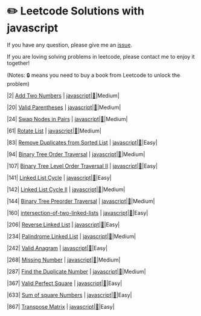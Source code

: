 # :pencil2: Leetcode Solutions with javascript

If you have any question, please give me an [issue](https://github.com/swolecoder/leetcode-Javascript/issues).

If you are loving solving problems in leetcode, please contact me to enjoy it together!

(Notes: :lock: means you need to buy a book from Leetcode to unlock the problem)

<!-- |  #  | Title | Source Code | Article | Difficulty |
| :-: | :---: | :---------: | :-----: | :--------: | -->

|2| [Add Two Numbers](https://leetcode.com/problems/add-two-numbers/description/) | [javascript](https://github.com/swolecoder/leetcode-Javascript/blob/master/2.%20Add%20Two%20Numbers/add-two-numbers.js)|[:memo:](https://leetcode.com/problems/add-two-numbers/description/)|Medium|

|20| [Valid Parentheses](https://leetcode.com/problems/valid-parentheses/description/) | [javascript](https://github.com/swolecoder/leetcode-Javascript/blob/master/20.%20Valid%20Parentheses/valid-parentheses.js)|[:memo:](https://leetcode.com/problems/valid-parentheses/description/)|Medium|

|24| [Swap Nodes in Pairs](https://leetcode.com/problems/swap-nodes-in-pairs/description/) | [javascript](https://github.com/swolecoder/leetcode-Javascript/blob/master/24.%20Swap%20Nodes%20in%20Pairs/swap-nodes-in-pairs.js)|[:memo:](https://leetcode.com/problems/swap-nodes-in-pairs/description/)|Medium|

|61| [Rotate List](https://leetcode.com/problems/rotate-list/description/) | [javascript](https://github.com/swolecoder/leetcode-Javascript/blob/master/2.%20Add%20Two%20Numbers/add-two-numbers.js)|[:memo:](https://leetcode.com/problems/rotate-list/description/)|Medium|

|83| [Remove Duplicates from Sorted List](https://leetcode.com/problems/remove-duplicates-from-sorted-list/description/) | [javascript](https://github.com/swolecoder/leetcode-Javascript/blob/master/83.%20Remove%20Duplicates%20from%20Sorted%20List/remove-duplicates-sorted-list.js)|[:memo:](https://leetcode.com/problems/remove-duplicates-from-sorted-list/description/)|Easy|

|94| [Binary Tree Order Traversal](https://leetcode.com/problems/binary-tree-inorder-traversal/description/) | [javascript](https://github.com/swolecoder/leetcode-Javascript/blob/master/94.%20Binary%20Tree%20Inorder%20Traversal/binary-tree-inorder-traversal.js)|[:memo:](https://leetcode.com/problems/binary-tree-inorder-traversal/description/)|Medium|

|107| [Binary Tree Level Order Traversal II](https://leetcode.com/problems/binary-tree-level-order-traversal-ii/description/) | [javascript](https://github.com/swolecoder/leetcode-Javascript/blob/master/107.%20Binary%20Tree%20Level%20Order%20Traversal%20II/binary-level-tree-traversal.js)|[:memo:](https://leetcode.com/problems/binary-tree-level-order-traversal-ii/description/)|Easy|

|141| [Linked List Cycle](https://leetcode.com/problems/linked-list-cycle/description/) | [javascript](https://github.com/swolecoder/leetcode-Javascript/blob/master/141.%20Linked%20List%20Cycle/linked-list-cycle.js)|[:memo:](https://leetcode.com/problems/linked-list-cycle/description/)|Easy|

|142| [Linked List Cycle II](https://leetcode.com/problems/linked-list-cycle-ii/description/) | [javascript](https://github.com/swolecoder/leetcode-Javascript/tree/master/142.%20Linked%20List%20Cycle%20II)|[:memo:](https://leetcode.com/problems/linked-list-cycle-ii/description/)|Medium|

|144| [ Binary Tree Preorder Traversal](https://leetcode.com/problems/binary-tree-preorder-traversal/description/) | [javascript](https://github.com/swolecoder/leetcode-Javascript/blob/master/144.%20Binary%20Tree%20Preorder%20Traversal/binary-tree-preorder-traversal.js)|[:memo:](https://leetcode.com/problems/binary-tree-preorder-traversal/description/)|Medium|

|160| [intersection-of-two-linked-lists](https://leetcode.com/problems/intersection-of-two-linked-lists/) | [javascript](https://github.com/swolecoder/leetcode-Javascript/blob/master/160.%20Intersection%20of%20Two%20Linked%20Lists/intersection-of-two-linked-lists.js)|[:memo:](https://leetcode.com/problems/intersection-of-two-linked-lists/)|Easy|

|206| [Reverse Linked List](https://leetcode.com/problems/reverse-linked-list/description/) | [javascript](https://github.com/swolecoder/leetcode-Javascript/blob/master/206.%20Reverse%20Linked%20List/reverse-linkied-list.js)|[:memo:](https://leetcode.com/problems/reverse-linked-list/description/)|Easy|

|234| [Palindrome Linked List](https://leetcode.com/problems/palindrome-linked-list/description/) | [javascript](https://github.com/swolecoder/leetcode-Javascript/blob/master/234.%20Palindrome%20Linked%20List/palindrome-linked-list.js)|[:memo:](https://leetcode.com/problems/palindrome-linked-list/description/)|Medium|

|242| [Valid Anagram](https://leetcode.com/problems/valid-anagram/description/) | [javascript](https://github.com/swolecoder/leetcode-Javascript/blob/master/242.%20Valid%20Anagram/valid-anagram.js)|[:memo:](https://leetcode.com/problems/valid-anagram/description/)|Easy|

|268| [Missing Number](https://leetcode.com/problems/missing-number/description/) | [javascript](https://github.com/swolecoder/leetcode-Javascript/blob/master/268.%20Missing%20Number/missing-number.js)|[:memo:](https://leetcode.com/problems/missing-number/description/)|Medium|

|287| [Find the Duplicate Number](https://leetcode.com/problems/find-the-duplicate-number/description/) | [javascript](https://github.com/swolecoder/leetcode-Javascript/blob/master/287.%20Find%20the%20Duplicate%20Number/find-the-duplicate-number.js)|[:memo:](https://leetcode.com/problems/find-the-duplicate-number/description/)|Medium|

|367| [Valid Perfect Square](hhttps://leetcode.com/problems/valid-perfect-square/description/) | [javascript](https://github.com/swolecoder/leetcode-Javascript/blob/master/367.%20Valid%20Perfect%20Square/valid-perfect-square.js)|[:memo:](https://leetcode.com/problems/valid-perfect-square/description/)|Easy|

|633| [Sum of square Numbers](https://leetcode.com/problems/sum-of-square-numbers/description/) | [javascript](https://github.com/swolecoder/leetcode-Javascript/blob/master/2.%20Add%20Two%20Numbers/add-two-numbers.js)|[:memo:](https://leetcode.com/articles/sum-of-square-numbers/)|Easy|

|867| [Transpose Matrix](https://leetcode.com/problems/transpose-matrix/description/) | [javascript](https://github.com/swolecoder/leetcode-Javascript/blob/master/2.%20Add%20Two%20Numbers/add-two-numbers.js)|[:memo:](https://leetcode.com/problems/transpose-matrix/description/)|Easy|
